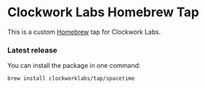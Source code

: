 # Clockwork Labs Homebrew Tap

This is a custom [Homebrew](https://brew.sh) tap for Clockwork Labs.

### Latest release

You can install the package in one command:

```bash
brew install clockworklabs/tap/spacetime
```
